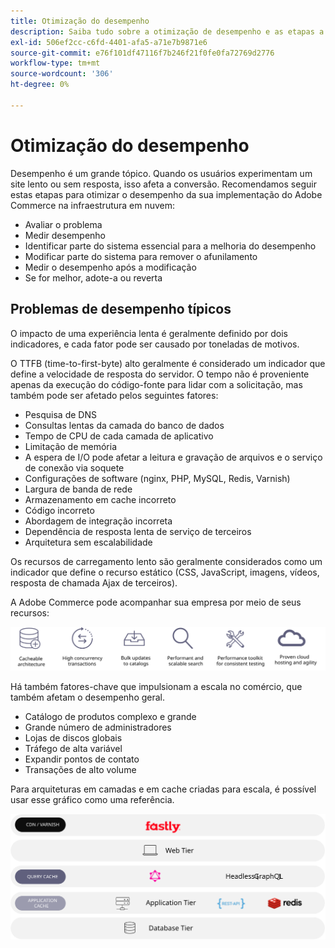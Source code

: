 ```yaml
---
title: Otimização do desempenho
description: Saiba tudo sobre a otimização de desempenho e as etapas a serem seguidas para analisar o desempenho da implementação do Adobe Commerce.
exl-id: 506ef2cc-c6fd-4401-afa5-a71e7b9871e6
source-git-commit: e76f101df47116f7b246f21f0fe0fa72769d2776
workflow-type: tm+mt
source-wordcount: '306'
ht-degree: 0%

---
```


# Otimização do desempenho

Desempenho é um grande tópico. Quando os usuários experimentam um site lento ou sem resposta, isso afeta a conversão. Recomendamos seguir estas etapas para otimizar o desempenho da sua implementação do Adobe Commerce na infraestrutura em nuvem:

- Avaliar o problema
- Medir desempenho
- Identificar parte do sistema essencial para a melhoria do desempenho
- Modificar parte do sistema para remover o afunilamento
- Medir o desempenho após a modificação
- Se for melhor, adote-a ou reverta

## Problemas de desempenho típicos

O impacto de uma experiência lenta é geralmente definido por dois indicadores, e cada fator pode ser causado por toneladas de motivos.

O TTFB (time-to-first-byte) alto geralmente é considerado um indicador que define a velocidade de resposta do servidor. O tempo não é proveniente apenas da execução do código-fonte para lidar com a solicitação, mas também pode ser afetado pelos seguintes fatores:

- Pesquisa de DNS
- Consultas lentas da camada do banco de dados
- Tempo de CPU de cada camada de aplicativo
- Limitação de memória
- A espera de I/O pode afetar a leitura e gravação de arquivos e o serviço de conexão via soquete
- Configurações de software (nginx, PHP, MySQL, Redis, Varnish)
- Largura de banda de rede
- Armazenamento em cache incorreto
- Código incorreto
- Abordagem de integração incorreta
- Dependência de resposta lenta de serviço de terceiros
- Arquitetura sem escalabilidade

Os recursos de carregamento lento são geralmente considerados como um indicador que define o recurso estático (CSS, JavaScript, imagens, vídeos, resposta de chamada Ajax de terceiros).

A Adobe Commerce pode acompanhar sua empresa por meio de seus recursos:

![Diagrama que mostra os recursos escalonáveis do Adobe Commerce](../../../assets/playbooks/scalable-capabilities.svg)

Há também fatores-chave que impulsionam a escala no comércio, que também afetam o desempenho geral.

- Catálogo de produtos complexo e grande
- Grande número de administradores
- Lojas de discos globais
- Tráfego de alta variável
- Expandir pontos de contato
- Transações de alto volume

Para arquiteturas em camadas e em cache criadas para escala, é possível usar esse gráfico como uma referência.

![Diagrama que mostra como usar a API do GraphQL do Adobe Commerce em uma arquitetura que pode ser armazenada em cache](../../../assets/playbooks/cacheable-architecture.svg)
